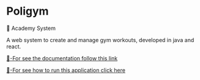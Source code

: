 # Poligym
💪 Academy System

A web system to create and manage gym workouts, developed in java and react.

[📖-For see the documentation follow this link](https://github.com/gonLeo/poligym/wiki)

[🚀-For see how to run this application click here](https://github.com/gonLeo/poligym/wiki/Start-do-projeto)
